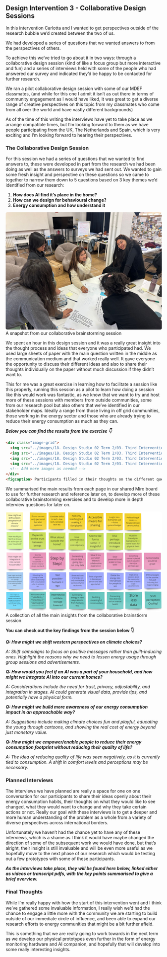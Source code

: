 ## Design Intervention 3 - Collaborative Design Sessions

In this intervention Carlotta and I wanted to get perspectives outside of the research bubble we’d created between the two of us. 

We had developed a series of questions that we wanted answers to from the perspectives of others. 

To achieve this we’ve tried to go about it in two ways: through a collaborative design session (kind of like a focus group but more interactive and fun) and a series of interviews held with some of the people who had answered our survey and indicated they’d be happy to be contacted for further research. 

We ran a pilot collaborative design session with some of our MDEF classmates, (and while for this one I admit it isn’t as out there in terms of community engagement as I would have liked, it was great to get a diverse range of creative perspectives on this topic from my classmates who come from all over the world and have vastly different backgrounds) 

As of the time of this writing the interviews have yet to take place as we arrange compatible times, but I’m looking forward to them as we have people participating from the UK, The Netherlands and Spain, which is very exciting and I’m looking forward to hearing their perspectives. 

### The Collaborative Design Session

For this session we had a series of questions that we wanted to find answers to, these were developed in part from the research we had been doing as well as the answers to surveys we had sent out. We wanted to gain some fresh insight and perspective on these questions so we came to together to narrow them down to 5 questions based on 3 key themes we’d identified from our research:

1. **How does AI find it’s place in the home?**
2. **How can we design for behavioural change?**
3. **Energy consumption and how understand it**

<img src="../images//18. Design Studio 02 Term 2/03. Third Intervention_Collaborative Design & Interviews/collaborative design session 1.jpg" alt="collab design" style="border-radius: 5px;">
<figcaption> A snapshot from our collaborative brainstorming session</figcaption>


We spent an hour in this design session and it was a really great insight into the thought process and ideas that everyone who participated had. We used large sheets of paper with the main question written in the middle as the communication medium and that worked really well. It gave everyone the opportunity to discuss their different ideas and also to share their thoughts individually on the paper without much discussion if they didn’t want to. 

This for me was a great exercise in learning how to facilitate a session like this properly, running this session as a pilot to learn how doing a session like this would work was fantastic, as we know that we want to try and host more of these sessions with members from outside communities, some from our research pool but also others that we’ve identified in our stakeholder maps. Ideally a range from those living in off grid communities, those working in the energy sector and those who are already trying to reduce their energy consumption as much as they can. 

***Below you can find the results from the exercise 👇***

```markdown
<div class="image-grid">
  <img src="../images/18. Design Studio 02 Term 2/03. Third Intervention_Collaborative Design & Interviews/collaborative-design-session-page-10.png" class="grid-item" alt="collab design">
  <img src="../images/18. Design Studio 02 Term 2/03. Third Intervention_Collaborative Design & Interviews/collaborative-design-session-page-11.png" class="grid-item" alt="collab design">
  <img src="../images/18. Design Studio 02 Term 2/03. Third Intervention_Collaborative Design & Interviews/collaborative-design-session-page-13.png" class="grid-item" alt="collab design">
  <img src="../images/18. Design Studio 02 Term 2/03. Third Intervention_Collaborative Design & Interviews/collaborative-design-session-page-6.png" class="grid-item" alt="collab design">
  <!-- Add more images as needed -->
</div>
<figcaption> Participants filled in their thoughts on the different questions on these large A1 pieces of paper we had layed out</figcaption>
```

We summarised the main results from each page in our shared Miro board to use for further research and reference later on, to develop more of these collaborative brainstorming exercises and to develop more in depth interview questions for later on. 


<img src="../images/18. Design Studio 02 Term 2/03. Third Intervention_Collaborative Design & Interviews/findings summary.png" alt="findings summary" style="border-radius: 5px;">
<figcaption> A collection of all the main insights from the collaborative brainstiorm session</figcaption>


**You can check out the key findings from the session below 👇**

***Q: How might we shift western perspectives on climate choices?***

*A: Shift campaigns to focus on positive messages rather than guilt-inducing ones. Highlight the reasons why we need to lessen energy usage through  group sessions and advertisements.*

***Q: How would you feel if an AI was a part of your household, and how might we integrate AI into our current homes?***

*A: Considerations include the need for trust, privacy, adjustability, and integration in stages. AI could generate visual data, provide tips, and  potentially have a physical form.*

***Q: How might we build more awareness of our energy consumption impact in an approachable way?*** 

*A: Suggestions include making climate choices fun and playful, educating the young through cartoons, and showing the real cost of energy beyond  just monetary value.*

***Q: How might we empower/enable people to reduce their energy consumption footprint without reducing their quality of life?***

*A: The idea of reducing quality of life was seen negatively, as it is currently tied to consumption. A shift in comfort levels and perceptions  may be necessary.*

### Planned Interviews

The interviews we have planned are really a space for one on one conversation for our participants to share their ideas openly about their energy consumption habits, their thoughts on what they would like to see changed, what they would want to change and why they take certain actions or not. Really our goal with these interviews is to get a deeper and more human understanding of the problem as a whole from a variety of diverse perspectives across international borders. 

Unfortunately we haven’t had the chance yet to have any of these interviews, which is a shame as I think it would have maybe changed the direction of some of the subsequent work we would have done, but that’s alright, their insight is still invaluable and will be even more useful as we hopefully move to the next phase of our research which would be testing out a few prototypes with some of these participants. 

***As the interviews take place, they will be found here below, linked either as videos or transcript pdfs, with the key points summarised to give a brief overview.***

### Final Thoughts

While I’m really happy with how the start of this intervention went and I think we’ve gathered some invaluable information, I really wish we’d had the chance to engage a little more with the community we are starting to build outside of our immediate circle of influence, and been able to expand our research efforts to energy communities that might be a bit further afield. 

This is something that we are really going to work towards in the next term as we develop our physical prototypes even further in the form of energy monitoring hardware and AI companion, and hopefully that will develop into some really interesting insights.